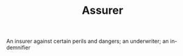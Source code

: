 ---
title: Assurer
permalink: "/definitions/assurer.html"
body: An insurer against certain perils and dangers; an underwriter; an in-demnifier
published_at: '2018-07-07'
layout: post
---